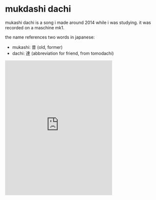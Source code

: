 # mukdashi dachi

mukashi dachi is a song i made around 2014 while i was studying.
it was recorded on a maschine mk1.

the name references two words in japanese:
* mukashi: 昔  (old, former)
* dachi: 達 (abbreviation for friend, from tomodachi)

<iframe style="border: 0; width: 350px; height: 442px;" src="https://bandcamp.com/EmbeddedPlayer/track=3645615994/size=large/bgcol=ffffff/linkcol=0687f5/tracklist=false/transparent=true/" seamless><a href="https://metasyn.bandcamp.com/track/mukashi-dachi">mukashi dachi by metasyn</a></iframe>
